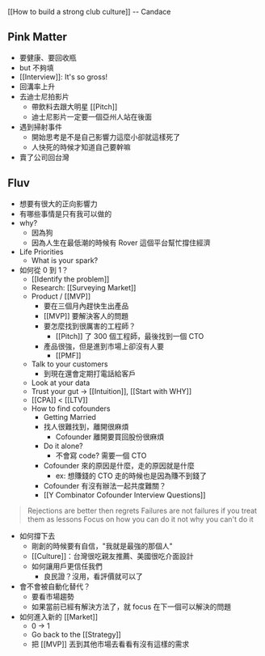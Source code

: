 [[How to build a strong club culture]] -- Candace

## Pink Matter
- 要健康、要回收瓶
- but 不夠填
- [[Interview]]: It's so gross!
- 回溝率上升
- 去迪士尼拍影片
	- 帶飲料去跟大明星 [[Pitch]] 
	- 迪士尼影片一定要一個亞州人站在後面
- 遇到掃射事件
	- 開始思考是不是自己影響力這麼小卻就這樣死了
	- 人快死的時候才知道自己要幹嘛
- 賣了公司回台灣

## Fluv
- 想要有很大的正向影響力
- 有哪些事情是只有我可以做的
- why?
	- 因為狗
	- 因為人生在最低潮的時候有 Rover 這個平台幫忙撐住經濟
- Life Priorities
	- What is your spark?
- 如何從 0 到 1？
	- [[Identify the problem]]
	- Research: [[Surveying Market]]
	- Product / [[MVP]]
		- 要在三個月內趕快生出產品
		- [[MVP]] 要解決客人的問題
		- 要怎麼找到很厲害的工程師？
			- [[Pitch]] 了 300 個工程師，最後找到一個 CTO
		- 產品很強，但是進到市場上卻沒有人要
			- [[PMF]]
	- Talk to your customers
		- 到現在還會定期打電話給客戶
	- Look at your data
	- Trust your gut -> [[Intuition]], [[Start with WHY]]
	- [[CPA]] < [[LTV]]
	- How to find cofounders
		- Getting Married
		- 找人很難找到，離開很麻煩
			- Cofounder 離開要買回股份很麻煩
		- Do it alone?
			- 不會寫 code? 需要一個 CTO
		- Cofounder 來的原因是什麼，走的原因就是什麼
			- ex: 想賺錢的 CTO 走的時候也是因為賺不到錢了
		- Cofounder 有沒有辦法一起共度難關？
		- [[Y Combinator Cofounder Interview Questions]]

> Rejections are better then regrets
> Failures are not failures if you treat them as lessons
> Focus on how you can do it not why you can't do it

- 如何撐下去
	- 剛創的時候要有自信，"我就是最強的那個人"
	- [[Culture]]：台灣很吃親友推薦、美國很吃介面設計
	- 如何讓用戶更信任我們
		- 良民證？沒用，看評價就可以了
- 會不會被自動化替代？
	- 要看市場趨勢
	- 如果當前已經有解決方法了，就 focus 在下一個可以解決的問題
- 如何進入新的 [[Market]]
	- 0 -> 1 
	- Go back to the [[Strategy]]
	- 把 [[MVP]] 丟到其他市場去看看有沒有這樣的需求